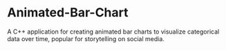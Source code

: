 # Animated-Bar-Chart
A C++ application for creating animated bar charts to visualize categorical data over time, popular for storytelling on social media.
